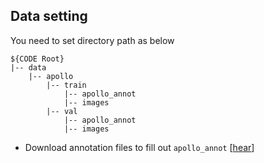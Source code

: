 ## Data setting
You need to set directory path as below
```
${CODE Root}
|-- data
    |-- apollo
        |-- train
            |-- apollo_annot
            |-- images
        |-- val
            |-- apollo_annot
            |-- images
```

- Download annotation files to fill out `apollo_annot` [[hear](https://drive.google.com/file/d/1qCUdjJEnKS7jyXDVuDBO5wCYZFeo1VsY/view?usp=sharing)]

